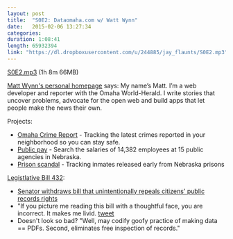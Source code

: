 ```yaml
---
layout: post
title:  "S0E2: Dataomaha.com w/ Watt Wynn"
date:   2015-02-06 13:27:34
categories: 
duration: 1:08:41 
length: 65932394
link: "https://dl.dropboxusercontent.com/u/244885/jay_flaunts/S0E2.mp3"
---
```


<a href="{{site.dropbox_url}}/S0E2.mp3" target="_blank">S0E2.mp3</a> (1h 8m 66MB) 

[Matt Wynn's personal homepage](http://mattwynn.net/) says: My name’s Matt. I’m a web developer and reporter with 
the Omaha World-Herald. I write stories that uncover problems, advocate for the open web and 
build apps that let people make the news their own.

Projects:

* [Omaha Crime Report](http://omahacrimereport.com/) - Tracking the latest crimes 
reported in your neighborhood so you can stay safe.
* [Public pay](http://dataomaha.com/salaries) - Search the salaries of 14,382 employees at 15 
public agencies in Nebraska.
* [Prison scandal](http://dataomaha.com/prison) - Tracking inmates released early from Nebraska prisons

[Legistlative Bill 432](http://www.nebraskalegislature.gov/FloorDocs/104/PDF/Intro/LB432.pdf):

* [Senator withdraws bill that unintentionally repeals citizens' public records rights](http://www.omaha.com/news/legislature/senator-withdraws-bill-that-unintentionally-repeals-citizens-public-records-rights/article_ae59958d-34e1-597a-b688-6576d46b8773.html#.VMvAGn8leHA.twitter)
* "If you picture me reading this bill with a thoughtful face, you are incorrect. It makes me livid. 
[tweet](https://twitter.com/mattwynn/status/558679098281574401)
* Doesn't look so bad? "Well, may codify goofy practice of making data == PDFs. 
Second, eliminates free inspection of records."


